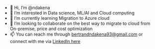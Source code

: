 - 👋 Hi, I’m @ndakena
- 👀 I’m interested in Data science, ML/AI and Cloud computing
- 🌱 I’m currently learning Migration to Azure cloud
- 💞️ I’m looking to collaborate on the best way to migrate to cloud from On-premise, price and cost optimization
- 📫 You can reach me through bertrandndakena93@gmail.com or connect with me via [LinkedIn here](https://www.linkedin.com/in/bertrand-ndakena/)

<!---
ndakena/ndakena is a ✨ special ✨ repository because its `README.md` (this file) appears on your GitHub profile.
You can click the Preview link to take a look at your changes.
--->
